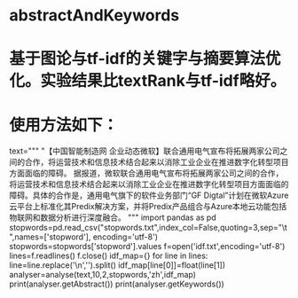 #  abstractAndKeywords
# 基于图论与tf-idf的关键字与摘要算法优化。实验结果比textRank与tf-idf略好。
# 使用方法如下：
text="""
"【中国智能制造网 企业动态微软】联合通用电气宣布将拓展两家公司之间的合作，将运营技术和信息技术结合起来以消除工业企业在推进数字化转型项目方面面临的障碍。
据报道，微软联合通用电气宣布将拓展两家公司之间的合作，将运营技术和信息技术结合起来以消除工业企业在推进数字化转型项目方面面临的障碍。具体的合作是，通用电气旗下的软件业务部门“GF Digtal”计划在微软Azure云平台上标准化其Predix解决方案，并将Predix产品组合与Azure本地云功能包括物联网和数据分析进行深度融合。
"""
import pandas as pd
stopwords=pd.read_csv("stopwords.txt",index_col=False,quoting=3,sep="\t",names=['stopword'], encoding='utf-8')
stopwords=stopwords['stopword'].values
f=open('idf.txt',encoding='utf-8')
lines=f.readlines()
f.close()
idf_map={}
for line in lines:
    line=line.replace('\n','').split()
    idf_map[line[0]]=float(line[1])
analyser=analyse(text,10,2,stopwords,'zh',idf_map)
print(analyser.getAbstract())
print(analyser.getKeywords())
